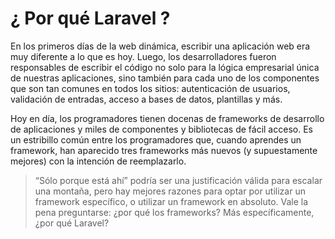 
# ¿ Por qué Laravel ?

En los primeros días de la web dinámica, escribir una aplicación web era muy diferente a lo que es hoy. Luego, los desarrolladores fueron responsables de escribir el código no solo para la lógica empresarial única de nuestras aplicaciones, sino también para cada uno de los componentes que son tan comunes en todos los sitios: autenticación de usuarios, validación de entradas, acceso a bases de datos, plantillas y más.

Hoy en día, los programadores tienen docenas de frameworks de desarrollo de aplicaciones y miles de componentes y bibliotecas de fácil acceso. Es un estribillo común entre los programadores que, cuando aprendes un framework, han aparecido tres frameworks más nuevos (y supuestamente mejores) con la intención de reemplazarlo.

>“Sólo porque está ahí” podría ser una justificación válida para escalar una montaña, pero hay mejores razones para optar por utilizar un framework específico, o utilizar un framework en absoluto. Vale la pena preguntarse: ¿por qué los frameworks? Más específicamente, ¿por qué Laravel?

